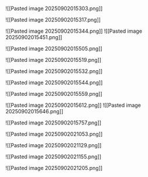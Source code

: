 ![[Pasted image 20250902015303.png]]


![[Pasted image 20250902015317.png]]


![[Pasted image 20250902015344.png]]
![[Pasted image 20250902015451.png]]

![[Pasted image 20250902015505.png]]

![[Pasted image 20250902015519.png]]

![[Pasted image 20250902015532.png]]

![[Pasted image 20250902015544.png]]

![[Pasted image 20250902015559.png]]




![[Pasted image 20250902015612.png]]
![[Pasted image 20250902015646.png]]

![[Pasted image 20250902015757.png]]


![[Pasted image 20250902021053.png]]

![[Pasted image 20250902021129.png]]

![[Pasted image 20250902021155.png]]

![[Pasted image 20250902021205.png]]

